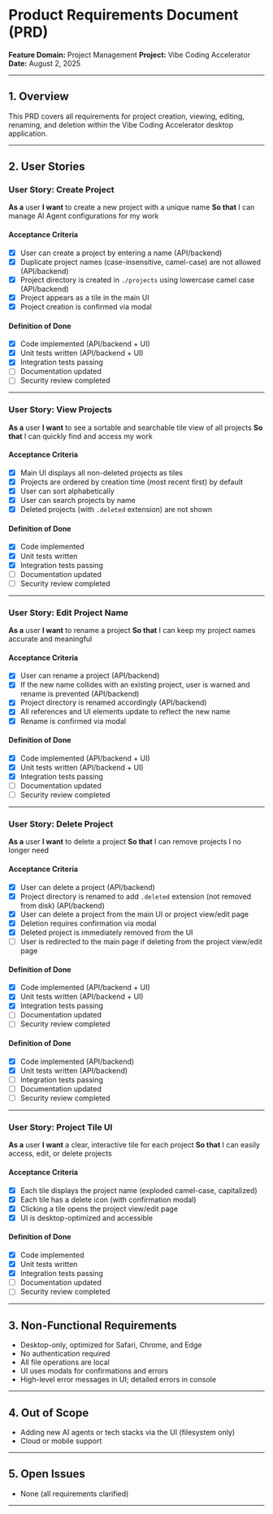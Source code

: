 # Product Requirements Document (PRD)
**Feature Domain:** Project Management
**Project:** Vibe Coding Accelerator
**Date:** August 2, 2025

---

## 1. Overview
This PRD covers all requirements for project creation, viewing, editing, renaming, and deletion within the Vibe Coding Accelerator desktop application.

---

## 2. User Stories

### User Story: Create Project
**As a** user
**I want** to create a new project with a unique name
**So that** I can manage AI Agent configurations for my work

#### Acceptance Criteria
- [x] User can create a project by entering a name (API/backend)
- [x] Duplicate project names (case-insensitive, camel-case) are not allowed (API/backend)
- [x] Project directory is created in `./projects` using lowercase camel case (API/backend)
- [x] Project appears as a tile in the main UI
- [x] Project creation is confirmed via modal

#### Definition of Done
- [x] Code implemented (API/backend + UI)
- [x] Unit tests written (API/backend + UI)
- [x] Integration tests passing
- [ ] Documentation updated
- [ ] Security review completed

---

### User Story: View Projects
**As a** user
**I want** to see a sortable and searchable tile view of all projects
**So that** I can quickly find and access my work

#### Acceptance Criteria
- [x] Main UI displays all non-deleted projects as tiles
- [x] Projects are ordered by creation time (most recent first) by default
- [x] User can sort alphabetically
- [x] User can search projects by name
- [x] Deleted projects (with `.deleted` extension) are not shown

#### Definition of Done
- [x] Code implemented
- [x] Unit tests written
- [x] Integration tests passing
- [ ] Documentation updated
- [ ] Security review completed

---

### User Story: Edit Project Name
**As a** user
**I want** to rename a project
**So that** I can keep my project names accurate and meaningful

#### Acceptance Criteria
- [x] User can rename a project (API/backend)
- [x] If the new name collides with an existing project, user is warned and rename is prevented (API/backend)
- [x] Project directory is renamed accordingly (API/backend)
- [x] All references and UI elements update to reflect the new name
- [x] Rename is confirmed via modal

#### Definition of Done
- [x] Code implemented (API/backend + UI)
- [x] Unit tests written (API/backend + UI)
- [x] Integration tests passing
- [ ] Documentation updated
- [ ] Security review completed

---

### User Story: Delete Project
**As a** user
**I want** to delete a project
**So that** I can remove projects I no longer need

#### Acceptance Criteria
- [x] User can delete a project (API/backend)
- [x] Project directory is renamed to add `.deleted` extension (not removed from disk) (API/backend)
- [x] User can delete a project from the main UI or project view/edit page
- [x] Deletion requires confirmation via modal
- [x] Deleted project is immediately removed from the UI
- [ ] User is redirected to the main page if deleting from the project view/edit page

#### Definition of Done
- [x] Code implemented (API/backend + UI)
- [x] Unit tests written (API/backend + UI)
- [x] Integration tests passing
- [ ] Documentation updated
- [ ] Security review completed

#### Definition of Done
- [x] Code implemented (API/backend)
- [x] Unit tests written (API/backend)
- [ ] Integration tests passing
- [ ] Documentation updated
- [ ] Security review completed

---

### User Story: Project Tile UI
**As a** user
**I want** a clear, interactive tile for each project
**So that** I can easily access, edit, or delete projects

#### Acceptance Criteria
- [x] Each tile displays the project name (exploded camel-case, capitalized)
- [x] Each tile has a delete icon (with confirmation modal)
- [x] Clicking a tile opens the project view/edit page
- [x] UI is desktop-optimized and accessible

#### Definition of Done
- [x] Code implemented
- [x] Unit tests written
- [x] Integration tests passing
- [ ] Documentation updated
- [ ] Security review completed

---

## 3. Non-Functional Requirements
- Desktop-only, optimized for Safari, Chrome, and Edge
- No authentication required
- All file operations are local
- UI uses modals for confirmations and errors
- High-level error messages in UI; detailed errors in console

---

## 4. Out of Scope
- Adding new AI agents or tech stacks via the UI (filesystem only)
- Cloud or mobile support

---

## 5. Open Issues
- None (all requirements clarified)

---
